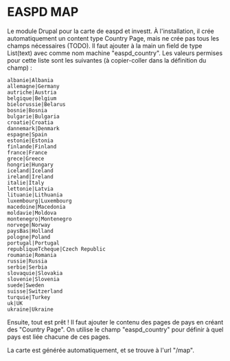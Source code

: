 EASPD MAP
=========

Le module Drupal pour la carte de easpd et investt. À l'installation,
il crée automatiquement un content type Country Page, mais ne crée pas
tous les champs nécessaires (TODO). Il faut ajouter à la main un field de
type List(text) avec comme nom machine "easpd_country". Les valeurs
permises pour cette liste sont les suivantes (à copier-coller dans la
définition du champ) :

    albanie|Albania
    allemagne|Germany
    autriche|Austria
    belgique|Belgium
    bielorussie|Belarus
    bosnie|Bosnia
    bulgarie|Bulgaria
    croatie|Croatia
    dannemark|Denmark
    espagne|Spain
    estonie|Estonia
    finlande|Finland
    france|France
    grece|Greece
    hongrie|Hungary
    iceland|Iceland
    ireland|Ireland
    italie|Italy
    lettonie|Latvia
    lituanie|Lithuania
    luxembourg|Luxembourg
    macedoine|Macedonia
    moldavie|Moldova
    montenegro|Montenegro
    norvege|Norway
    paysBas|Holland
    pologne|Poland
    portugal|Portugal
    republiqueTcheque|Czech Republic
    roumanie|Romania
    russie|Russia
    serbie|Serbia
    slovaquie|Slovakia
    slovenie|Slovenia
    suede|Sweden
    suisse|Switzerland
    turquie|Turkey
    uk|UK
    ukraine|Ukraine

Ensuite, tout est prêt ! Il faut ajouter le contenu des pages de pays
en créant des "Country Page". On utilise le champ "easpd_country" pour
définir à quel pays est liée chacune de ces pages.

La carte est générée automatiquement, et se trouve à l'url "/map".

